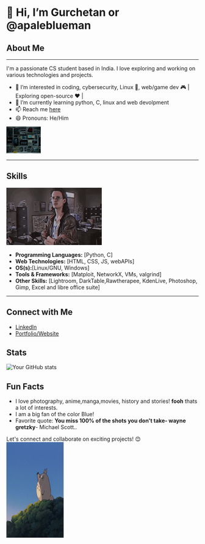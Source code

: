#  👋 Hi, I’m Gurchetan or @apaleblueman 

## About Me
---


I'm a passionate CS student based in India. I love exploring and working on various technologies and projects.
- 👀 I’m interested in coding, cybersecurity, Linux 🐧, web/game dev 🎮 | Exploring open-source ❤️ |
- 🌱 I’m currently learning python, C, linux and web devolpment
- 📫 Reach me [here](https://www.linkedin.com/in/gurchetan-singh-9457322a8/)
- 😄 Pronouns: He/Him
<img src="computer-hearts.gif" height=70 width=90 />

---
## Skills
 <img src="./giphy.gif" height=150 width=250/>

- **Programming Languages:** [Python, C]
- **Web Technologies:** [HTML, CSS, JS, webAPIs]
- **OS(s):**[Linux/GNU, Windows]
- **Tools & Frameworks:** [Matploit, NetworkX, VMs, valgrind]
- **Other Skills:** [Lightroom, DarkTable,Rawtherapee, KdenLive, Photoshop, Gimp, Excel and libre office suite]

---
## Connect with Me

- [LinkedIn](https://www.linkedin.com/in/gurchetan-singh-9457322a8)
- [Portfolio/Website](https://apaleblueman.github.io/)

## Stats

![Your GitHub stats](https://github-readme-stats.vercel.app/api?username=apaleblueman&show_icons=true&theme=dark)

## Fun Facts

- I love photography, anime,manga,movies, history and stories! **fooh** thats a lot of interests.
- I am a big fan of the color Blue! 
- Favorite quote: **You miss 100% of the shots you don't take- wayne gretzky**- Michael Scott..

Let's connect and collaborate on exciting projects! 😊
<br>
 <img src="./totoro.gif" height=250 width=150/> 

